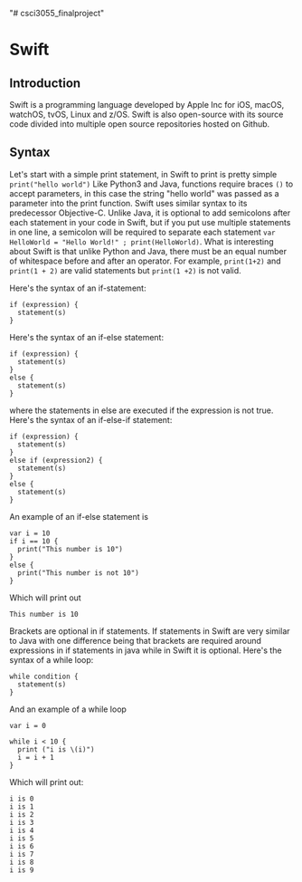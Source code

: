 "# csci3055_finalproject" 

# Swift

## Introduction

  Swift is a programming language developed by Apple Inc for iOS, macOS, watchOS, tvOS, Linux and z/OS. Swift is also open-source with its source code divided into multiple open source repositories hosted on Github.

## Syntax

  Let's start with a simple print statement, in Swift to print is pretty simple 
  `print("hello world")`
  Like Python3 and Java, functions require braces `()` to accept parameters, in this case the string "hello world" was passed as a parameter into the print function. Swift uses similar syntax to its predecessor Objective-C. Unlike Java, it is optional to add semicolons after each statement in your code in Swift, but if you put use multiple statements in one line, a semicolon will be required to separate each statement `var HelloWorld = "Hello World!" ; print(HelloWorld)`. What is interesting about Swift is that unlike Python and Java, there must be an equal number of whitespace before and after an operator. For example, `print(1+2)` and `print(1 + 2)` are valid statements but `print(1 +2)` is not valid.
  
Here's the syntax of an if-statement:
```
if (expression) {
  statement(s)
}
```
Here's the syntax of an if-else statement:
```
if (expression) {
  statement(s)
}
else {
  statement(s)
}
```
where the statements in else are executed if the expression is not true. Here's the syntax of an if-else-if statement:
```
if (expression) {
  statement(s)
}
else if (expression2) {
  statement(s)
}
else {
  statement(s)
}
```
An example of an if-else statement is
```
var i = 10
if i == 10 {
  print("This number is 10")
}
else {
  print("This number is not 10")
}
```
Which will print out
```
This number is 10
```
Brackets are optional in if statements. If statements in Swift are very similar to Java with one difference being that brackets are required around expressions in if statements in java while in Swift it is optional.
Here's the syntax of a while loop:
```
while condition {
  statement(s)
}
```
And an example of a while loop
```
var i = 0

while i < 10 {
  print ("i is \(i)")
  i = i + 1
}
```
Which will print out:
```
i is 0
i is 1
i is 2
i is 3
i is 4
i is 5
i is 6
i is 7
i is 8
i is 9
```
